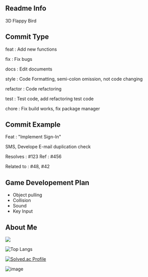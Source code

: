 ## Readme Info

3D Flappy Bird 

## Commit Type

feat : Add new functions

fix : Fix bugs

docs : Edit documents

style : Code Formatting, semi-colon omission, not code changing

refactor : Code refactoring

test : Test code, add refactoring test code

chore : Fix build works, fix package manager

## Commit Example

Feat : "Implement Sign-In"

SMS, Develope E-mail duplication check

Resolves : \#123
Ref : \#456

Related to : \#48, \#42

## Game Developement Plan

- Object pulling
- Collision
- Sound
- Key Input

## About Me
<picture>
  <source
    srcset="https://github-readme-stats.vercel.app/api?username=KangminLeo&show_icons=true&theme=dark"
    media="(prefers-color-scheme: dark)"
  />
  <source
    srcset="https://github-readme-stats.vercel.app/api?username=KangminLeo&show_icons=true"
    media="(prefers-color-scheme: light), (prefers-color-scheme: no-preference)"
  />
  <img src="https://github-readme-stats.vercel.app/api?username=KangminLeo&show_icons=true" />
</picture>



![Top Langs](https://github-readme-stats.vercel.app/api/top-langs/?username=KangminLeo&hide_progress=true)

[![Solved.ac Profile](http://mazassumnida.wtf/api/generate_badge?boj=minrifle)](https://solved.ac/profile/minrifle)<br/>

![image](https://github.com/kangminLeo/GitTestProject/assets/98065922/857d5249-6ed8-4f40-adb2-0c18d1addab2)

